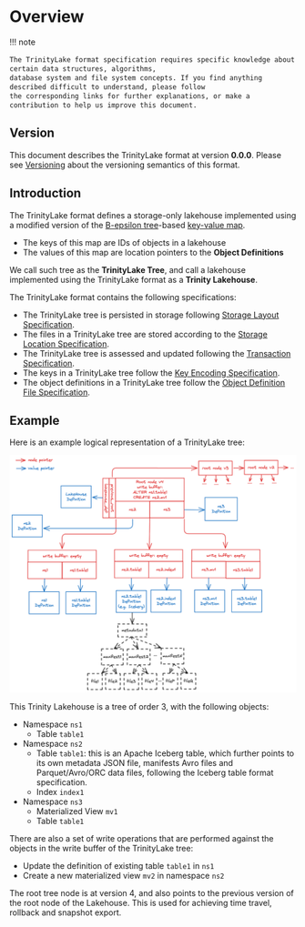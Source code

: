 # Overview

!!! note

    The TrinityLake format specification requires specific knowledge about certain data structures, algorithms, 
    database system and file system concepts. If you find anything described difficult to understand, please follow 
    the corresponding links for further explanations, or make a contribution to help us improve this document.

## Version

This document describes the TrinityLake format at version **0.0.0**. 
Please see [Versioning](./versioning.md) about the versioning semantics of this format.

## Introduction

The TrinityLake format defines a storage-only lakehouse 
implemented using a modified version of the [B-epsilon tree](tree/b-epsilon-tree.md)-based [key-value map](tree/search-tree-map.md).

- The keys of this map are IDs of objects in a lakehouse
- The values of this map are location pointers to the **Object Definitions** 

We call such tree as the **TrinityLake Tree**, 
and call a lakehouse implemented using the TrinityLake format as a **Trinity Lakehouse**.

The TrinityLake format contains the following specifications:

- The TrinityLake tree is persisted in storage following [Storage Layout Specification](./storage-layout.md).
- The files in a TrinityLake tree are stored according to the [Storage Location Specification](./storage-location.md).
- The TrinityLake tree is assessed and updated following the [Transaction Specification](./storage-transaction.md).
- The keys in a TrinityLake tree follow the [Key Encoding Specification](./key-encoding.md).
- The object definitions in a TrinityLake tree follow the [Object Definition File Specification](definitions/overview.md).

## Example

Here is an example logical representation of a TrinityLake tree:

![Overview](overview-example-logical.png)

This Trinity Lakehouse is a tree of order 3, with the following objects:

- Namespace `ns1`
    - Table `table1`
- Namespace `ns2`
    - Table `table1`: this is an Apache Iceberg table, which further points to its own metadata JSON file,
      manifests Avro files and Parquet/Avro/ORC data files, following the Iceberg table format specification.
    - Index `index1`
- Namespace `ns3`
    - Materialized View `mv1`
    - Table `table1`

There are also a set of write operations that are performed against the objects in the write buffer of the TrinityLake tree:

- Update the definition of existing table `table1` in `ns1`
- Create a new materialized view `mv2` in namespace `ns2`

The root tree node is at version 4, and also points to the previous version of the root node of the Lakehouse.
This is used for achieving time travel, rollback and snapshot export.
